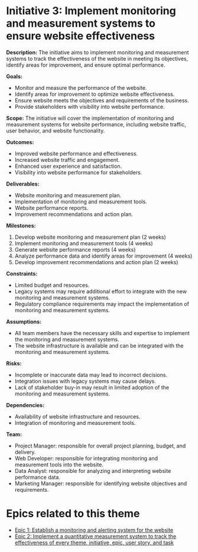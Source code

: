 # Initiative 3: Implement monitoring and measurement systems to ensure website effectiveness

**Description:** The initiative aims to implement monitoring and measurement systems to track the effectiveness of the website in meeting its objectives, identify areas for improvement, and ensure optimal performance.

**Goals:**

- Monitor and measure the performance of the website.
- Identify areas for improvement to optimize website effectiveness.
- Ensure website meets the objectives and requirements of the business.
- Provide stakeholders with visibility into website performance.

**Scope:** The initiative will cover the implementation of monitoring and measurement systems for website performance, including website traffic, user behavior, and website functionality.

**Outcomes:**

- Improved website performance and effectiveness.
- Increased website traffic and engagement.
- Enhanced user experience and satisfaction.
- Visibility into website performance for stakeholders.

**Deliverables:**

- Website monitoring and measurement plan.
- Implementation of monitoring and measurement tools.
- Website performance reports.
- Improvement recommendations and action plan.

**Milestones:**

1. Develop website monitoring and measurement plan (2 weeks)
2. Implement monitoring and measurement tools (4 weeks)
3. Generate website performance reports (4 weeks)
4. Analyze performance data and identify areas for improvement (4 weeks)
5. Develop improvement recommendations and action plan (2 weeks)

**Constraints:**

- Limited budget and resources.
- Legacy systems may require additional effort to integrate with the new monitoring and measurement systems.
- Regulatory compliance requirements may impact the implementation of monitoring and measurement systems.

**Assumptions:**

- All team members have the necessary skills and expertise to implement the monitoring and measurement systems.
- The website infrastructure is available and can be integrated with the monitoring and measurement systems.

**Risks:**

- Incomplete or inaccurate data may lead to incorrect decisions.
- Integration issues with legacy systems may cause delays.
- Lack of stakeholder buy-in may result in limited adoption of the monitoring and measurement systems.

**Dependencies:**

- Availability of website infrastructure and resources.
- Integration of monitoring and measurement tools.

**Team:**

- Project Manager: responsible for overall project planning, budget, and delivery.
- Web Developer: responsible for integrating monitoring and measurement tools into the website.
- Data Analyst: responsible for analyzing and interpreting website performance data.
- Marketing Manager: responsible for identifying website objectives and requirements. 


# Epics related to this theme
- [Epic 1: Establish a monitoring and alerting system for the website](Epics_3/epic1.md)
- [Epic 2: Implement a quantitative measurement system to track the effectiveness of every theme, initiative, epic, user story, and task](Epics_3/epic2.md)
